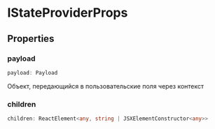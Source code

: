 # IStateProviderProps

## Properties

### payload

```ts
payload: Payload
```

Объект, передающийся в пользовательские
поля через контекст

### children

```ts
children: ReactElement<any, string | JSXElementConstructor<any>>
```
